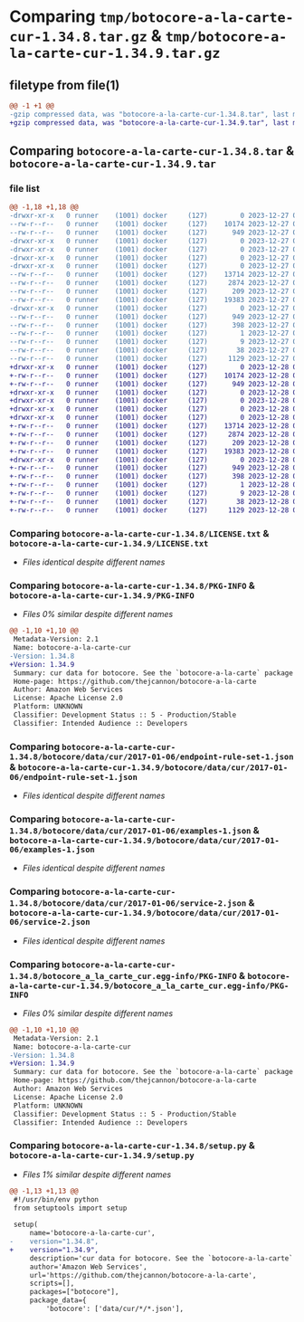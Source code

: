 # Comparing `tmp/botocore-a-la-carte-cur-1.34.8.tar.gz` & `tmp/botocore-a-la-carte-cur-1.34.9.tar.gz`

## filetype from file(1)

```diff
@@ -1 +1 @@
-gzip compressed data, was "botocore-a-la-carte-cur-1.34.8.tar", last modified: Wed Dec 27 01:06:38 2023, max compression
+gzip compressed data, was "botocore-a-la-carte-cur-1.34.9.tar", last modified: Thu Dec 28 01:06:39 2023, max compression
```

## Comparing `botocore-a-la-carte-cur-1.34.8.tar` & `botocore-a-la-carte-cur-1.34.9.tar`

### file list

```diff
@@ -1,18 +1,18 @@
-drwxr-xr-x   0 runner    (1001) docker     (127)        0 2023-12-27 01:06:38.335305 botocore-a-la-carte-cur-1.34.8/
--rw-r--r--   0 runner    (1001) docker     (127)    10174 2023-12-27 01:06:38.000000 botocore-a-la-carte-cur-1.34.8/LICENSE.txt
--rw-r--r--   0 runner    (1001) docker     (127)      949 2023-12-27 01:06:38.335305 botocore-a-la-carte-cur-1.34.8/PKG-INFO
-drwxr-xr-x   0 runner    (1001) docker     (127)        0 2023-12-27 01:06:38.331305 botocore-a-la-carte-cur-1.34.8/botocore/
-drwxr-xr-x   0 runner    (1001) docker     (127)        0 2023-12-27 01:06:38.331305 botocore-a-la-carte-cur-1.34.8/botocore/data/
-drwxr-xr-x   0 runner    (1001) docker     (127)        0 2023-12-27 01:06:38.331305 botocore-a-la-carte-cur-1.34.8/botocore/data/cur/
-drwxr-xr-x   0 runner    (1001) docker     (127)        0 2023-12-27 01:06:38.335305 botocore-a-la-carte-cur-1.34.8/botocore/data/cur/2017-01-06/
--rw-r--r--   0 runner    (1001) docker     (127)    13714 2023-12-27 01:06:28.000000 botocore-a-la-carte-cur-1.34.8/botocore/data/cur/2017-01-06/endpoint-rule-set-1.json
--rw-r--r--   0 runner    (1001) docker     (127)     2874 2023-12-27 01:06:28.000000 botocore-a-la-carte-cur-1.34.8/botocore/data/cur/2017-01-06/examples-1.json
--rw-r--r--   0 runner    (1001) docker     (127)      209 2023-12-27 01:06:28.000000 botocore-a-la-carte-cur-1.34.8/botocore/data/cur/2017-01-06/paginators-1.json
--rw-r--r--   0 runner    (1001) docker     (127)    19383 2023-12-27 01:06:28.000000 botocore-a-la-carte-cur-1.34.8/botocore/data/cur/2017-01-06/service-2.json
-drwxr-xr-x   0 runner    (1001) docker     (127)        0 2023-12-27 01:06:38.335305 botocore-a-la-carte-cur-1.34.8/botocore_a_la_carte_cur.egg-info/
--rw-r--r--   0 runner    (1001) docker     (127)      949 2023-12-27 01:06:38.000000 botocore-a-la-carte-cur-1.34.8/botocore_a_la_carte_cur.egg-info/PKG-INFO
--rw-r--r--   0 runner    (1001) docker     (127)      398 2023-12-27 01:06:38.000000 botocore-a-la-carte-cur-1.34.8/botocore_a_la_carte_cur.egg-info/SOURCES.txt
--rw-r--r--   0 runner    (1001) docker     (127)        1 2023-12-27 01:06:38.000000 botocore-a-la-carte-cur-1.34.8/botocore_a_la_carte_cur.egg-info/dependency_links.txt
--rw-r--r--   0 runner    (1001) docker     (127)        9 2023-12-27 01:06:38.000000 botocore-a-la-carte-cur-1.34.8/botocore_a_la_carte_cur.egg-info/top_level.txt
--rw-r--r--   0 runner    (1001) docker     (127)       38 2023-12-27 01:06:38.335305 botocore-a-la-carte-cur-1.34.8/setup.cfg
--rw-r--r--   0 runner    (1001) docker     (127)     1129 2023-12-27 01:06:38.000000 botocore-a-la-carte-cur-1.34.8/setup.py
+drwxr-xr-x   0 runner    (1001) docker     (127)        0 2023-12-28 01:06:39.822264 botocore-a-la-carte-cur-1.34.9/
+-rw-r--r--   0 runner    (1001) docker     (127)    10174 2023-12-28 01:06:39.000000 botocore-a-la-carte-cur-1.34.9/LICENSE.txt
+-rw-r--r--   0 runner    (1001) docker     (127)      949 2023-12-28 01:06:39.818264 botocore-a-la-carte-cur-1.34.9/PKG-INFO
+drwxr-xr-x   0 runner    (1001) docker     (127)        0 2023-12-28 01:06:39.818264 botocore-a-la-carte-cur-1.34.9/botocore/
+drwxr-xr-x   0 runner    (1001) docker     (127)        0 2023-12-28 01:06:39.818264 botocore-a-la-carte-cur-1.34.9/botocore/data/
+drwxr-xr-x   0 runner    (1001) docker     (127)        0 2023-12-28 01:06:39.818264 botocore-a-la-carte-cur-1.34.9/botocore/data/cur/
+drwxr-xr-x   0 runner    (1001) docker     (127)        0 2023-12-28 01:06:39.818264 botocore-a-la-carte-cur-1.34.9/botocore/data/cur/2017-01-06/
+-rw-r--r--   0 runner    (1001) docker     (127)    13714 2023-12-28 01:06:26.000000 botocore-a-la-carte-cur-1.34.9/botocore/data/cur/2017-01-06/endpoint-rule-set-1.json
+-rw-r--r--   0 runner    (1001) docker     (127)     2874 2023-12-28 01:06:26.000000 botocore-a-la-carte-cur-1.34.9/botocore/data/cur/2017-01-06/examples-1.json
+-rw-r--r--   0 runner    (1001) docker     (127)      209 2023-12-28 01:06:26.000000 botocore-a-la-carte-cur-1.34.9/botocore/data/cur/2017-01-06/paginators-1.json
+-rw-r--r--   0 runner    (1001) docker     (127)    19383 2023-12-28 01:06:26.000000 botocore-a-la-carte-cur-1.34.9/botocore/data/cur/2017-01-06/service-2.json
+drwxr-xr-x   0 runner    (1001) docker     (127)        0 2023-12-28 01:06:39.818264 botocore-a-la-carte-cur-1.34.9/botocore_a_la_carte_cur.egg-info/
+-rw-r--r--   0 runner    (1001) docker     (127)      949 2023-12-28 01:06:39.000000 botocore-a-la-carte-cur-1.34.9/botocore_a_la_carte_cur.egg-info/PKG-INFO
+-rw-r--r--   0 runner    (1001) docker     (127)      398 2023-12-28 01:06:39.000000 botocore-a-la-carte-cur-1.34.9/botocore_a_la_carte_cur.egg-info/SOURCES.txt
+-rw-r--r--   0 runner    (1001) docker     (127)        1 2023-12-28 01:06:39.000000 botocore-a-la-carte-cur-1.34.9/botocore_a_la_carte_cur.egg-info/dependency_links.txt
+-rw-r--r--   0 runner    (1001) docker     (127)        9 2023-12-28 01:06:39.000000 botocore-a-la-carte-cur-1.34.9/botocore_a_la_carte_cur.egg-info/top_level.txt
+-rw-r--r--   0 runner    (1001) docker     (127)       38 2023-12-28 01:06:39.822264 botocore-a-la-carte-cur-1.34.9/setup.cfg
+-rw-r--r--   0 runner    (1001) docker     (127)     1129 2023-12-28 01:06:39.000000 botocore-a-la-carte-cur-1.34.9/setup.py
```

### Comparing `botocore-a-la-carte-cur-1.34.8/LICENSE.txt` & `botocore-a-la-carte-cur-1.34.9/LICENSE.txt`

 * *Files identical despite different names*

### Comparing `botocore-a-la-carte-cur-1.34.8/PKG-INFO` & `botocore-a-la-carte-cur-1.34.9/PKG-INFO`

 * *Files 0% similar despite different names*

```diff
@@ -1,10 +1,10 @@
 Metadata-Version: 2.1
 Name: botocore-a-la-carte-cur
-Version: 1.34.8
+Version: 1.34.9
 Summary: cur data for botocore. See the `botocore-a-la-carte` package for more info.
 Home-page: https://github.com/thejcannon/botocore-a-la-carte
 Author: Amazon Web Services
 License: Apache License 2.0
 Platform: UNKNOWN
 Classifier: Development Status :: 5 - Production/Stable
 Classifier: Intended Audience :: Developers
```

### Comparing `botocore-a-la-carte-cur-1.34.8/botocore/data/cur/2017-01-06/endpoint-rule-set-1.json` & `botocore-a-la-carte-cur-1.34.9/botocore/data/cur/2017-01-06/endpoint-rule-set-1.json`

 * *Files identical despite different names*

### Comparing `botocore-a-la-carte-cur-1.34.8/botocore/data/cur/2017-01-06/examples-1.json` & `botocore-a-la-carte-cur-1.34.9/botocore/data/cur/2017-01-06/examples-1.json`

 * *Files identical despite different names*

### Comparing `botocore-a-la-carte-cur-1.34.8/botocore/data/cur/2017-01-06/service-2.json` & `botocore-a-la-carte-cur-1.34.9/botocore/data/cur/2017-01-06/service-2.json`

 * *Files identical despite different names*

### Comparing `botocore-a-la-carte-cur-1.34.8/botocore_a_la_carte_cur.egg-info/PKG-INFO` & `botocore-a-la-carte-cur-1.34.9/botocore_a_la_carte_cur.egg-info/PKG-INFO`

 * *Files 0% similar despite different names*

```diff
@@ -1,10 +1,10 @@
 Metadata-Version: 2.1
 Name: botocore-a-la-carte-cur
-Version: 1.34.8
+Version: 1.34.9
 Summary: cur data for botocore. See the `botocore-a-la-carte` package for more info.
 Home-page: https://github.com/thejcannon/botocore-a-la-carte
 Author: Amazon Web Services
 License: Apache License 2.0
 Platform: UNKNOWN
 Classifier: Development Status :: 5 - Production/Stable
 Classifier: Intended Audience :: Developers
```

### Comparing `botocore-a-la-carte-cur-1.34.8/setup.py` & `botocore-a-la-carte-cur-1.34.9/setup.py`

 * *Files 1% similar despite different names*

```diff
@@ -1,13 +1,13 @@
 #!/usr/bin/env python
 from setuptools import setup
 
 setup(
     name='botocore-a-la-carte-cur',
-    version="1.34.8",
+    version="1.34.9",
     description='cur data for botocore. See the `botocore-a-la-carte` package for more info.',
     author='Amazon Web Services',
     url='https://github.com/thejcannon/botocore-a-la-carte',
     scripts=[],
     packages=["botocore"],
     package_data={
         'botocore': ['data/cur/*/*.json'],
```

